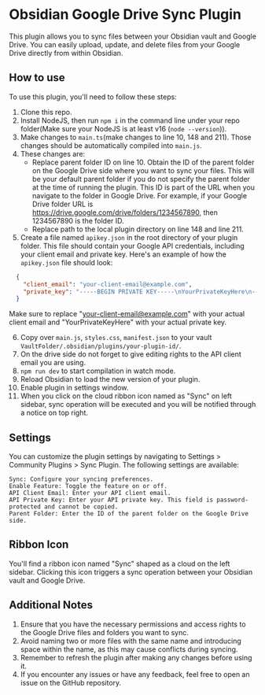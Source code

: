 # Obsidian Google Drive Sync Plugin

This plugin allows you to sync files between your Obsidian vault and Google Drive. You can easily upload, update, and delete files from your Google Drive directly from within Obsidian.

## How to use

To use this plugin, you'll need to follow these steps:

1. Clone this repo.
2. Install NodeJS, then run `npm i` in the command line under your repo folder(Make sure your NodeJS is at least v16 (`node --version`)).
3. Make changes to `main.ts`(make changes to line 10, 148 and 211). Those changes should be automatically compiled into `main.js`.
4. These changes are:
  	- Replace parent folder ID on line 10. Obtain the ID of the parent folder on the Google Drive side where you want to sync your files. This will be your 		  default parent folder if you do not specify the parent folder at the time of running the plugin. This ID is part of the URL when you navigate to the folder 	  in Google Drive.
      For example, if your Google Drive folder URL is https://drive.google.com/drive/folders/1234567890, then 1234567890 is the folder ID.
   - Replace path to the local plugin directory on line 148 and line 211.
5. Create a file named `apikey.json` in the root directory of your plugin folder. This file should contain your Google API credentials, including your client email and private key. Here's an example of how the `apikey.json` file should look:

 ```json
   {
     "client_email": "your-client-email@example.com",
     "private_key": "-----BEGIN PRIVATE KEY-----\nYourPrivateKeyHere\n-----END PRIVATE KEY-----"
   }
```

 Make sure to replace "your-client-email@example.com" with your actual client email and "YourPrivateKeyHere" with your actual private key.

6. Copy over `main.js`, `styles.css`, `manifest.json` to your vault `VaultFolder/.obsidian/plugins/your-plugin-id/`.
7. On the drive side do not forget to give editing rights to the API client email you are using.
8. `npm run dev` to start compilation in watch mode.
9. Reload Obsidian to load the new version of your plugin.
10. Enable plugin in settings window.
11. When you click on the cloud ribbon icon named as "Sync" on left sidebar, sync operation will be executed and you will be notified through a notice on top right.

## Settings

You can customize the plugin settings by navigating to Settings > Community Plugins > Sync Plugin. The following settings are available:

	Sync: Configure your syncing preferences.
	Enable Feature: Toggle the feature on or off.
	API Client Email: Enter your API client email.
	API Private Key: Enter your API private key. This field is password-protected and cannot be copied.
	Parent Folder: Enter the ID of the parent folder on the Google Drive side.

## Ribbon Icon

You'll find a ribbon icon named "Sync" shaped as a cloud on the left sidebar. Clicking this icon triggers a sync operation between your Obsidian vault and Google Drive.

## Additional Notes

1. Ensure that you have the necessary permissions and access rights to the Google Drive files and folders you want to sync.
2. Avoid naming two or more files with the same name and introducing space within the name, as this may cause conflicts during syncing.
3. Remember to refresh the plugin after making any changes before using it.
4. If you encounter any issues or have any feedback, feel free to open an issue on the GitHub repository.

<!---## API Documentation

See https://github.com/obsidianmd/obsidian-api--->
